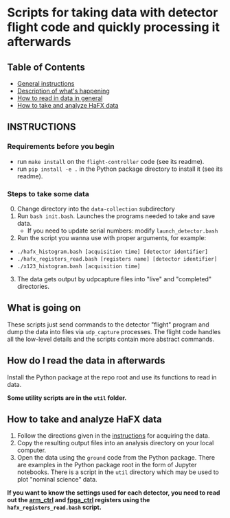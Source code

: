# Scripts for taking data with detector flight code and quickly processing it afterwards

## Table of Contents
- [General instructions](#instructions)
- [Description of what's happening](#what-is-going-on)
- [How to read in data in general](#how-do-i-read-the-data-in-afterwards)
- [How to take and analyze HaFX data](#how-to-take-and-analyze-hafx-data)

## INSTRUCTIONS
### Requirements before you begin
- run `make install` on the `flight-controller` code (see its readme).
- run `pip install -e .` in the Python package directory to install it (see its readme).

### Steps to take some data
0. Change directory into the `data-collection` subdirectory
1. Run `bash init.bash`. Launches the programs needed to take and save data.
    - If you need to update serial numbers: modify `launch_detector.bash`
2. Run the script you wanna use with proper arguments, for example:
- `./hafx_histogram.bash [acquisition time] [detector identifier]`
- `./hafx_registers_read.bash [registers name] [detector identifier]`
- `./x123_histogram.bash [acquisition time]`
3. The data gets output by udpcapture files into "live" and "completed" directories.

## What is going on
These scripts just send commands to the detector "flight" program and dump the data into files
    via `udp_capture` processes.
The flight code handles all the low-level details and the scripts contain more abstract commands.

## How do I read the data in afterwards
Install the Python package at the repo root and use its functions to read in data.

**Some utility scripts are in the `util` folder.**

## How to take and analyze HaFX data
1. Follow the directions given in the [instructions](#instructions) for acquiring the data.
2. Copy the resulting output files into an analysis directory on your local computer.
3. Open the data using the `ground` code from the Python package.
   There are examples in the Python package root in the form of Jupyter notebooks.
   There is a script in the `util` directory which may be used to plot "nominal science" data.

**If you want to know the settings used for each detector,
you need to read out the
[arm_ctrl](https://www.bridgeportinstruments.com/products/software/wxMCA_doc/documentation/english/mds/mca3k/mca3k_arm_ctrl.html)
and [fpga_ctrl](https://www.bridgeportinstruments.com/products/software/wxMCA_doc/documentation/english/mds/mca3k/mca3k_fpga_ctrl.html)
registers
using the `hafx_registers_read.bash` script.**
